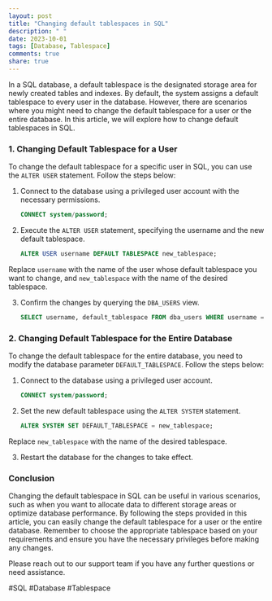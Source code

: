 ```yaml
---
layout: post
title: "Changing default tablespaces in SQL"
description: " "
date: 2023-10-01
tags: [Database, Tablespace]
comments: true
share: true
---
```


In a SQL database, a default tablespace is the designated storage area for newly created tables and indexes. By default, the system assigns a default tablespace to every user in the database. However, there are scenarios where you might need to change the default tablespace for a user or the entire database. In this article, we will explore how to change default tablespaces in SQL.

### 1. Changing Default Tablespace for a User

To change the default tablespace for a specific user in SQL, you can use the `ALTER USER` statement. Follow the steps below:

1. Connect to the database using a privileged user account with the necessary permissions.
    ```sql
    CONNECT system/password;
    ```

2. Execute the `ALTER USER` statement, specifying the username and the new default tablespace.
    ```sql
    ALTER USER username DEFAULT TABLESPACE new_tablespace;
    ```

Replace `username` with the name of the user whose default tablespace you want to change, and `new_tablespace` with the name of the desired tablespace.

3. Confirm the changes by querying the `DBA_USERS` view.
    ```sql
    SELECT username, default_tablespace FROM dba_users WHERE username = 'username';
    ```

### 2. Changing Default Tablespace for the Entire Database

To change the default tablespace for the entire database, you need to modify the database parameter `DEFAULT_TABLESPACE`. Follow the steps below:

1. Connect to the database using a privileged user account.
    ```sql
    CONNECT system/password;
    ```

2. Set the new default tablespace using the `ALTER SYSTEM` statement.
    ```sql
    ALTER SYSTEM SET DEFAULT_TABLESPACE = new_tablespace;
    ```

Replace `new_tablespace` with the name of the desired tablespace.

3. Restart the database for the changes to take effect.

### Conclusion

Changing the default tablespace in SQL can be useful in various scenarios, such as when you want to allocate data to different storage areas or optimize database performance. By following the steps provided in this article, you can easily change the default tablespace for a user or the entire database. Remember to choose the appropriate tablespace based on your requirements and ensure you have the necessary privileges before making any changes.

Please reach out to our support team if you have any further questions or need assistance.

#SQL #Database #Tablespace